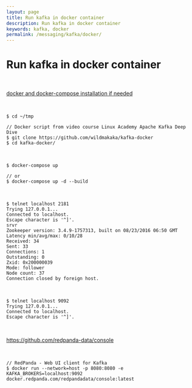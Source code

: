 ```yaml
---
layout: page
title: Run kafka in docker container
description: Run kafka in docker container
keywords: kafka, docker
permalink: /messaging/kafka/docker/
---
```


# Run kafka in docker container

<br/>

[docker and docker-compose installation if needed](//gitops.ru/containers/docker/setup/ubuntu/)

<br/>

```
$ cd ~/tmp

// Docker script from video course Linux Academy Apache Kafka Deep Dive
$ git clone https://github.com/wildmakaka/kafka-docker
$ cd kafka-docker/
```

<br/>

```
$ docker-compose up

// or
$ docker-compose up -d --build
```

<br/>

```
$ telnet localhost 2181
Trying 127.0.0.1...
Connected to localhost.
Escape character is '^]'.
srvr
Zookeeper version: 3.4.9-1757313, built on 08/23/2016 06:50 GMT
Latency min/avg/max: 0/10/28
Received: 34
Sent: 33
Connections: 1
Outstanding: 0
Zxid: 0x200000039
Mode: follower
Node count: 37
Connection closed by foreign host.
```

<br/>

```
$ telnet localhost 9092
Trying 127.0.0.1...
Connected to localhost.
Escape character is '^]'.
```

<br/>

https://github.com/redpanda-data/console

<br/>

```
// RedPanda - Web UI client for Kafka
$ docker run --network=host -p 8080:8080 -e KAFKA_BROKERS=localhost:9092 docker.redpanda.com/redpandadata/console:latest
```

